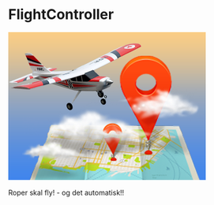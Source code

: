 # FlightController

![Flight](https://github.com/DenEkteTruls/FlightController/blob/main/Flight.png)

Roper skal fly! - og det automatisk!!
